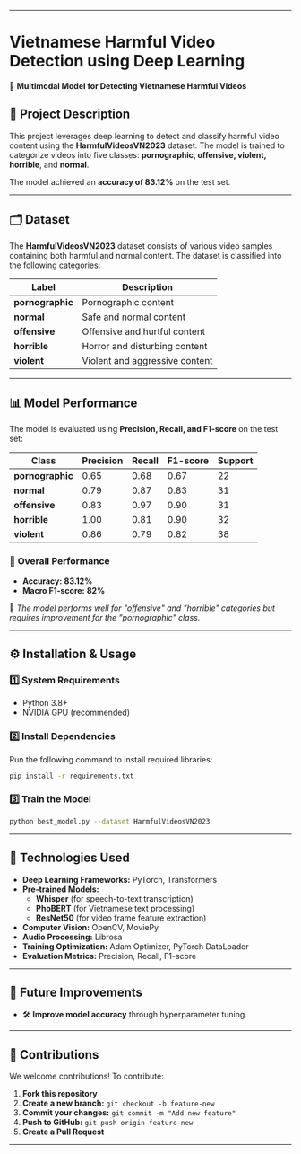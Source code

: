 
---

# **Vietnamese Harmful Video Detection using Deep Learning**
🚀 **Multimodal Model for Detecting Vietnamese Harmful Videos**

## 📌 **Project Description**
This project leverages deep learning to detect and classify harmful video content using the **HarmfulVideosVN2023** dataset. The model is trained to categorize videos into five classes: **pornographic, offensive, violent, horrible**, and **normal**.

The model achieved an **accuracy of 83.12%** on the test set.

---

## 🗂 **Dataset**
The **HarmfulVideosVN2023** dataset consists of various video samples containing both harmful and normal content. The dataset is classified into the following categories:

| **Label**        | **Description** |
|-----------------|----------------------------------|
| **pornographic** | Pornographic content |
| **normal**       | Safe and normal content |
| **offensive**    | Offensive and hurtful content |
| **horrible**     | Horror and disturbing content |
| **violent**      | Violent and aggressive content |

---

## 📊 **Model Performance**
The model is evaluated using **Precision, Recall, and F1-score** on the test set:

| **Class**       | **Precision** | **Recall** | **F1-score** | **Support** |
|---------------|-------------|------------|-------------|------------|
| **pornographic** | 0.65 | 0.68 | 0.67 | 22 |
| **normal** | 0.79 | 0.87 | 0.83 | 31 |
| **offensive** | 0.83 | 0.97 | 0.90 | 31 |
| **horrible** | 1.00 | 0.81 | 0.90 | 32 |
| **violent** | 0.86 | 0.79 | 0.82 | 38 |

### 🎯 **Overall Performance**
- **Accuracy:** **83.12%**
- **Macro F1-score:** **82%**

📌 *The model performs well for "offensive" and "horrible" categories but requires improvement for the "pornographic" class.*

---

## ⚙️ **Installation & Usage**
### 1️⃣ **System Requirements**
- Python 3.8+
- NVIDIA GPU (recommended)

### 2️⃣ **Install Dependencies**
Run the following command to install required libraries:
```sh
pip install -r requirements.txt
```

### 3️⃣ **Train the Model**
```sh
python best_model.py --dataset HarmfulVideosVN2023
```

---


## 📌 **Technologies Used**
- **Deep Learning Frameworks:** PyTorch, Transformers  
- **Pre-trained Models:**  
  - **Whisper** (for speech-to-text transcription)  
  - **PhoBERT** (for Vietnamese text processing)  
  - **ResNet50** (for video frame feature extraction)  
- **Computer Vision:** OpenCV, MoviePy  
- **Audio Processing:** Librosa  
- **Training Optimization:** Adam Optimizer, PyTorch DataLoader  
- **Evaluation Metrics:** Precision, Recall, F1-score  

---

## 🚀 **Future Improvements**
- 🛠 **Improve model accuracy** through hyperparameter tuning.

---

## 🤝 **Contributions**
We welcome contributions! To contribute:
1. **Fork this repository**
2. **Create a new branch:** `git checkout -b feature-new`
3. **Commit your changes:** `git commit -m "Add new feature"`
4. **Push to GitHub:** `git push origin feature-new`
5. **Create a Pull Request**

---
